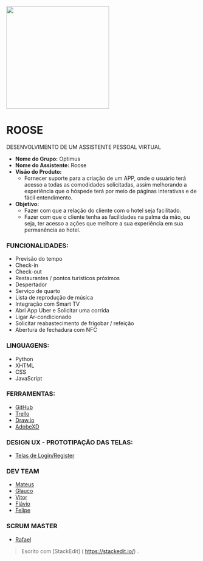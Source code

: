 <img src="https://github.com/mateuscamargo/Roose_App/blob/master/Roose.jpg" width="270px" heigth="270px" align="i">


# ROOSE

DESENVOLVIMENTO DE UM ASSISTENTE PESSOAL VIRTUAL

- **Nome do Grupo:** Optimus 
- **Nome do Assistente:** Roose
- **Visão do Produto:** 
   - Fornecer suporte para a criação de um APP, onde o usuário terá acesso a todas as comodidades solicitadas, assim melhorando a experiência que o hóspede terá por meio de páginas interativas e de fácil entendimento.
- **Objetivo:**
  - Fazer com que a relação do cliente com o
hotel seja facilitado. 
  - Fazer com que o cliente tenha as facilidades
na palma da mão, ou seja, ter acesso a ações
que melhore a sua experiência em sua permanência ao hotel.

 ### FUNCIONALIDADES:
 - Previsão do tempo
 - Check-in
 - Check-out
 - Restaurantes / pontos turísticos próximos
 - Despertador
 - Serviço de quarto
 - Lista de reprodução de música
 - Integração com Smart TV
 - Abri App Uber e Solicitar uma corrida
 - Ligar Ar-condicionado
 - Solicitar reabastecimento de frigobar / refeição
 - Abertura de fechadura com NFC
 
### LINGUAGENS:
- Python
- XHTML
- CSS
- JavaScript

### FERRAMENTAS:
- [GitHub](https://github.com/mateuscamargo/Roose_App)
- [Trello](https://trello.com/b/oUfxIrLz/app-roose)
- [Draw.io](https://draw.io)
- [AdobeXD](https://www.adobe.com/br/products/xd.html)

### DESIGN UX - PROTOTIPAÇÃO DAS TELAS:

- [Telas de Login/Register](https://xd.adobe.com/view/69021e23-93d4-449b-6183-300331026bdc-1f33/)


### DEV TEAM
- [Mateus](https://github.com/mateuscamargo)
- [Glauco](https://github.com/glaucofidelix)
- [Vitor](https://github.com/assenvitor)
- [Flávio](https://github.com/twofap2)
- [Felipe](https://github.com/FelipeNunis)
 
### SCRUM MASTER

- [Rafael](github.com/RafaelRCLima)


> Escrito com [StackEdit] ( https://stackedit.io/) .
<!--stackedit_data:
eyJoaXN0b3J5IjpbLTE2NzA1NzM3NSwxNzc1NDA3MTUxLDM3Nz
g1ODk3MCwxMjQzMDgyMTg5LC0yNzM0MDYwMzksNjAzMDMzMjM0
LDEyNjYxMzAzOTQsNDEzMDUxNjc5LDIwNzE2MDc0NDksMTIyNz
E0MTI4NiwtNDk4NzczOTg5LDEyMzIxODM2MDFdfQ==
-->
